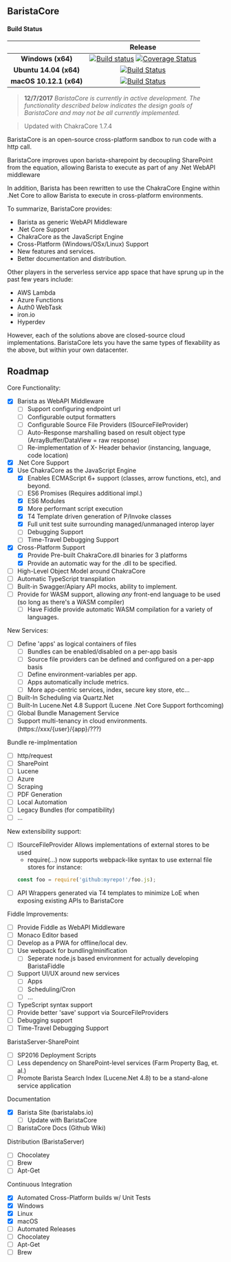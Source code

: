 BaristaCore
--------

#### Build Status

|                               | __Release__ |
|:-----------------------------:|:-----------:|
| __Windows (x64)__             | [![Build status](https://ci.appveyor.com/api/projects/status/4bk8y6id53ltv72m?svg=true)](https://ci.appveyor.com/project/Oceanswave/baristacore) [![Coverage Status](https://coveralls.io/repos/github/BaristaLabs/BaristaCore/badge.svg?branch=master)](https://coveralls.io/github/BaristaLabs/BaristaCore?branch=master)|
| __Ubuntu 14.04 (x64)__        | [![Build Status](https://travis-ci.org/BaristaLabs/BaristaCore.svg?branch=master)](https://travis-ci.org/BaristaLabs/BaristaCore) |
| __macOS 10.12.1 (x64)__       | [![Build Status](https://travis-ci.org/BaristaLabs/BaristaCore.svg?branch=master)](https://travis-ci.org/BaristaLabs/BaristaCore) |


> **12/7/2017** *BaristaCore is currently in active development. The functionality described below indicates the design goals of BaristaCore and may not be all currently implemented.*

> Updated with ChakraCore 1.7.4

BaristaCore is an open-source cross-platform sandbox to run code with a http call.

BaristaCore improves upon barista-sharepoint by decoupling SharePoint from the equation, allowing Barista to execute as part of any .Net WebAPI middleware

In addition, Barista has been rewritten to use the ChakraCore Engine within .Net Core to allow Barista to execute in cross-platform environments.

To summarize, BaristaCore provides:

 - Barista as generic WebAPI Middleware
 - .Net Core Support
 - ChakraCore as the JavaScript Engine
 - Cross-Platform (Windows/OSx/Linux) Support
 - New features and services.
 - Better documentation and distribution.


 Other players in the serverless service app space that have sprung up in the past few years include:


 - AWS Lambda
 - Azure Functions
 - Auth0 WebTask
 - iron.io
 - Hyperdev

 However, each of the solutions above are closed-source cloud implementations. BaristaCore lets you have the same types of flexability as the above, but within your own datacenter.

Roadmap
----------

Core Functionality:
  - [X] Barista as WebAPI Middleware
    - [ ] Support configuring endpoint url
    - [ ] Configurable output formatters
    - [ ] Configurable Source File Providers (ISourceFileProvider)
	- [ ] Auto-Response marshalling based on result object type (ArrayBuffer/DataView = raw response)
	- [ ] Re-implementation of X- Header behavior (instancing, language, code location)
  - [X] .Net Core Support
  - [X] Use ChakraCore as the JavaScript Engine
    - [X] Enables ECMAScript 6+ support (classes, arrow functions, etc), and beyond.
    - [ ] ES6 Promises (Requires additional impl.)
    - [X] ES6 Modules
    - [X] More performant script execution
	- [X] T4 Template driven generation of P/Invoke classes
	- [X] Full unit test suite surrounding managed/unmanaged interop layer
    - [ ] Debugging Support
	- [ ] Time-Travel Debugging Support
  - [X] Cross-Platform Support
    - [X] Provide Pre-built ChakraCore.dll binaries for 3 platforms
    - [X] Provide an automatic way for the .dll to be specified.
  - [ ] High-Level Object Model around ChakraCore
  - [ ] Automatic TypeScript transpilation
  - [ ] Built-in Swagger/Apiary API mocks, ability to implement.
  - [ ] Provide for WASM support, allowing *any* front-end language to be used (so long as there's a WASM compiler)
	- [ ] Have Fiddle provide automatic WASM compilation for a variety of languages.

New Services:
 - [ ] Define 'apps' as logical containers of files
   - [ ] Bundles can be enabled/disabled on a per-app basis
   - [ ] Source file providers can be defined and configured on a per-app basis
   - [ ] Define environment-variables per app.
   - [ ] Apps automatically include metrics.
   - [ ] More app-centric services, index, secure key store, etc...
 - [ ] Built-In Scheduling via Quartz.Net
 - [ ] Built-In Lucene.Net 4.8 Support (Lucene .Net Core Support forthcoming)
 - [ ] Global Bundle Management Service
 - [ ] Support multi-tenancy in cloud environments. (https://xxx/{user}/{app}/???)

Bundle re-implmentation
 - [ ] http/request
 - [ ] SharePoint
 - [ ] Lucene
 - [ ] Azure
 - [ ] Scraping
 - [ ] PDF Generation
 - [ ] Local Automation
 - [ ] Legacy Bundles (for compatibility)
 - [ ] ...

New extensibility support:
 - [ ] ISourceFileProvider Allows implementations of external stores to be used
   - require(...) now supports webpack-like syntax to use external file stores for instance:
   ``` javascript
   const foo = require('github:myrepo!'/foo.js);
   ```
 - [ ] API Wrappers generated via T4 templates to minimize LoE when exposing existing APIs to BaristaCore

Fiddle Improvements:
 - [ ] Provide Fiddle as WebAPI Middleware
 - [ ] Monaco Editor based
 - [ ] Develop as a PWA for offline/local dev.
 - [ ] Use webpack for bundling/minification
   - [ ] Seperate node.js based environment for actually developing BaristaFiddle
 - [ ] Support UI/UX around new services
   - [ ] Apps
   - [ ] Scheduling/Cron
   - [ ] ...
 - [ ] TypeScript syntax support
 - [ ] Provide better 'save' support via SourceFileProviders
 - [ ] Debugging support
 - [ ] Time-Travel Debugging Support

BaristaServer-SharePoint
 - [ ] SP2016 Deployment Scripts
 - [ ] Less dependency on SharePoint-level services (Farm Property Bag, et. al.)
 - [ ] Promote Barista Search Index (Lucene.Net 4.8) to be a stand-alone service application

Documentation
 - [x] Barista Site (baristalabs.io)
   - [ ] Update with BaristaCore
 - [ ] BaristaCore Docs (Github Wiki)

Distribution (BaristaServer)
 - [ ] Chocolatey
 - [ ] Brew
 - [ ] Apt-Get

Continuous Integration
 - [X] Automated Cross-Platform builds w/ Unit Tests
  - [X] Windows
  - [X] Linux
  - [X] macOS
 - [ ] Automated Releases
  - [ ] Chocolatey
  - [ ] Apt-Get
  - [ ] Brew

